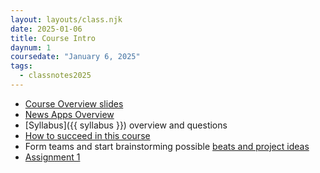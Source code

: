 ```yaml
---
layout: layouts/class.njk
date: 2025-01-06
title: Course Intro
daynum: 1
coursedate: "January 6, 2025"
tags:
  - classnotes2025
---
```


* [Course Overview slides][]
* [News Apps Overview](../../topics/news_apps_overview/)
* [Syllabus]({{ syllabus }}) overview and questions
* [How to succeed in this course](../../topics/how_to_succeed/)
* Form teams and start brainstorming possible [beats and project ideas](../../topics/beats_and_user_stories/)
* [Assignment 1](../../assignments/1/)

[Course Overview slides]: https://docs.google.com/presentation/d/1do22QSsyV4pb7BDUnkYQOQpziUrcvC_Q4-oyToq2oyk/edit?usp=sharing
